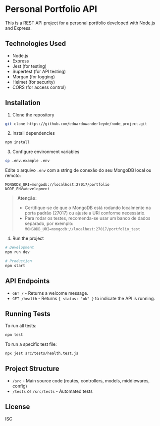# Personal Portfolio API

This is a REST API project for a personal portfolio developed with Node.js and Express.

## Technologies Used

- Node.js
- Express
- Jest (for testing)
- Supertest (for API testing)
- Morgan (for logging)
- Helmet (for security)
- CORS (for access control)

## Installation

1. Clone the repository

```bash
git clone https://github.com/eduardowanderleyde/node_project.git
```

2. Install dependencies

```bash
npm install
```

3. Configure environment variables

```bash
cp .env.example .env
```

Edite o arquivo `.env` com a string de conexão do seu MongoDB local ou remoto:

```
MONGODB_URI=mongodb://localhost:27017/portfolio
NODE_ENV=development
```

> **Atenção:**
>
> - Certifique-se de que o MongoDB está rodando localmente na porta padrão (27017) ou ajuste a URI conforme necessário.
> - Para rodar os testes, recomenda-se usar um banco de dados separado, por exemplo:
>   `MONGODB_URI=mongodb://localhost:27017/portfolio_test`

4. Run the project

```bash
# Development
npm run dev

# Production
npm start
```

## API Endpoints

- `GET /` - Returns a welcome message.
- `GET /health` - Returns `{ status: "ok" }` to indicate the API is running.

## Running Tests

To run all tests:

```bash
npm test
```

To run a specific test file:

```bash
npx jest src/tests/health.test.js
```

## Project Structure

- `/src` - Main source code (routes, controllers, models, middlewares, config)
- `/tests` or `/src/tests` - Automated tests

## License

ISC
